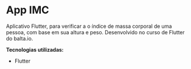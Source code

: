 # App IMC

Aplicativo Flutter, para verificar a o índice de massa corporal de uma pessoa, com base em sua altura e peso. Desenvolvido no curso de Flutter do balta.io.

**Tecnologias utilizadas:**
* Flutter
